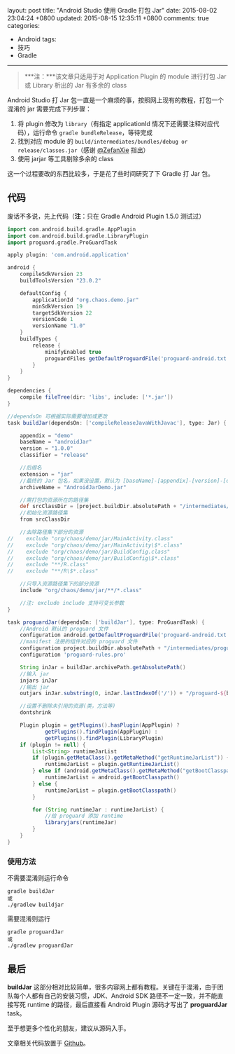 layout: post
title: "Android Studio 使用 Gradle 打包 Jar"
date: 2015-08-02 23:04:24 +0800
updated: 2015-08-15 12:35:11 +0800
comments: true
categories:
- Android
tags:
- 技巧
- Gradle
---

> ***注：***该文章只适用于对 Application Plugin 的 module 进行打包 Jar 或 Library 析出的 Jar 有多余的 class

Android Studio 打 Jar 包一直是一个麻烦的事，按照网上现有的教程，打包一个混淆的 jar 需要完成下列步骤：

1. 将 plugin 修改为 `library`（有指定 applicationId 情况下还需要注释对应代码），运行命令 `gradle bundleRelease`，等待完成
3. 找到对应 module 的 `build/intermediates/bundles/debug or release/classes.jar`（感谢 [@ZefanXie][1] 指出）
4. 使用 jarjar 等工具剔除多余的 class

这一个过程要改的东西比较多，于是花了些时间研究了下 Gradle 打 Jar 包。

[1]: http://weibo.com/xiezefan

<!-- more -->
## 代码

废话不多说，先上代码（**注**：只在 Gradle Android Plugin 1.5.0 测试过）

``` Groovy build.gradle
import com.android.build.gradle.AppPlugin
import com.android.build.gradle.LibraryPlugin
import proguard.gradle.ProGuardTask

apply plugin: 'com.android.application'

android {
    compileSdkVersion 23
    buildToolsVersion "23.0.2"

    defaultConfig {
        applicationId "org.chaos.demo.jar"
        minSdkVersion 19
        targetSdkVersion 22
        versionCode 1
        versionName "1.0"
    }
    buildTypes {
        release {
            minifyEnabled true
            proguardFiles getDefaultProguardFile('proguard-android.txt'), 'proguard-rules.pro'
        }
    }
}

dependencies {
    compile fileTree(dir: 'libs', include: ['*.jar'])
}

//dependsOn 可根据实际需要增加或更改
task buildJar(dependsOn: ['compileReleaseJavaWithJavac'], type: Jar) {

    appendix = "demo"
    baseName = "androidJar"
    version = "1.0.0"
    classifier = "release"

    //后缀名
    extension = "jar"
    //最终的 Jar 包名，如果没设置，默认为 [baseName]-[appendix]-[version]-[classifier].[extension]
    archiveName = "AndroidJarDemo.jar"

    //需打包的资源所在的路径集
    def srcClassDir = [project.buildDir.absolutePath + "/intermediates/classes/release"];
    //初始化资源路径集
    from srcClassDir

    //去除路径集下部分的资源
//    exclude "org/chaos/demo/jar/MainActivity.class"
//    exclude "org/chaos/demo/jar/MainActivity\$*.class"
//    exclude "org/chaos/demo/jar/BuildConfig.class"
//    exclude "org/chaos/demo/jar/BuildConfig\$*.class"
//    exclude "**/R.class"
//    exclude "**/R\$*.class"

    //只导入资源路径集下的部分资源
    include "org/chaos/demo/jar/**/*.class"

    //注: exclude include 支持可变长参数
}

task proguardJar(dependsOn: ['buildJar'], type: ProGuardTask) {
    //Android 默认的 proguard 文件
    configuration android.getDefaultProguardFile('proguard-android.txt')
    //manifest 注册的组件对应的 proguard 文件
    configuration project.buildDir.absolutePath + "/intermediates/proguard-rules/release/aapt_rules.txt"
    configuration 'proguard-rules.pro'

    String inJar = buildJar.archivePath.getAbsolutePath()
    //输入 jar
    injars inJar
    //输出 jar
    outjars inJar.substring(0, inJar.lastIndexOf('/')) + "/proguard-${buildJar.archiveName}"

    //设置不删除未引用的资源(类，方法等)
    dontshrink

    Plugin plugin = getPlugins().hasPlugin(AppPlugin) ?
            getPlugins().findPlugin(AppPlugin) :
            getPlugins().findPlugin(LibraryPlugin)
    if (plugin != null) {
        List<String> runtimeJarList
        if (plugin.getMetaClass().getMetaMethod("getRuntimeJarList")) {
            runtimeJarList = plugin.getRuntimeJarList()
        } else if (android.getMetaClass().getMetaMethod("getBootClasspath")) {
            runtimeJarList = android.getBootClasspath()
        } else {
            runtimeJarList = plugin.getBootClasspath()
        }

        for (String runtimeJar : runtimeJarList) {
            //给 proguard 添加 runtime
            libraryjars(runtimeJar)
        }
    }
}
```

### 使用方法

不需要混淆则运行命令

	gradle buildJar
	或
	./gradlew buildjar

需要混淆则运行

	gradle proguardJar
	或
	./gradlew proguardJar

## 最后

**buildJar** 这部分相对比较简单，很多内容网上都有教程。关键在于混淆，由于团队每个人都有自己的安装习惯，JDK、Android SDK 路径不一定一致，并不能直接写死 runtime 的路径，最后直接看 Android Plugin 源码才写出了 **proguardJar** task。

至于想更多个性化的朋友，建议从源码入手。

文章相关代码放置于 [Github](https://github.com/ChaosLeong/AndroidSimples/blob/master/AndroidJarDemo/build.gradle)。

